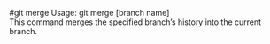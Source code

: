 #git merge
Usage: git merge [branch name]  
This command merges the specified branch’s history into the current branch.
